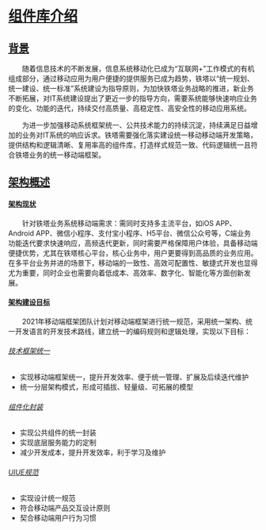 # [组件库介绍](http://mid.chinatowercom.cn:18080/appGuide/guide/introduction.html#组件库介绍)

## [背景](http://mid.chinatowercom.cn:18080/appGuide/guide/introduction.html#背景)

  随着信息技术的不断发展，信息系统移动化已成为“互联网+”工作模式的有机组成部分，通过移动应用为用户便捷的提供服务已成为趋势，铁塔以“统一规划、统一建设、统一标准”系统建设为指导原则，为加快铁塔业务战略的推进，新业务不断拓展，对IT系统建设提出了更近一步的指导方向，需要系统能够快速响应业务的变化、功能的迭代，持续交付高质量、高稳定性、高安全性的移动应用系统。

  为进一步加强移动系统框架统一、公共技术能力的持续沉淀，持续满足日益增加的业务对IT系统的响应诉求。铁塔需要强化落实建设统一移动移动端开发策略，提供结构和逻辑清晰、复用率高的组件库，打造样式规范一致、代码逻辑统一且符合铁塔业务的统一移动端框架。

## [架构概述](http://mid.chinatowercom.cn:18080/appGuide/guide/introduction.html#架构概述)

#### [架构现状](http://mid.chinatowercom.cn:18080/appGuide/guide/introduction.html#架构现状)

  针对铁塔业务系统移动端需求：需同时支持多主流平台，如iOS APP、Android  APP、微信小程序、支付宝小程序、H5平台、微信公众号等，C端业务功能迭代要求快速响应，高频迭代更新，同时需要严格保障用户体验，具备移动端便捷优势，尤其在铁塔核心平台，核心业务中，用户更要得到高品质的业务应用。在多平台业务并进的场景下，移动端的一致性、高效可配置性、敏捷式开发也显得尤为重要，同时企业也需要向着低成本、高效率、数字化、智能化等方面创新发展。

#### [架构建设目标](http://mid.chinatowercom.cn:18080/appGuide/guide/introduction.html#架构建设目标)

  2021年移动端框架团队计划对移动端框架进行统一规范，采用统一架构、统一开发语言的开发技术路线，建立统一的编码规则和逻辑处理，实现以下目标：

###### [技术框架统一](http://mid.chinatowercom.cn:18080/appGuide/guide/introduction.html#技术框架统一)

- 实现移动端框架统一，提升开发效率、便于统一管理、扩展及后续迭代维护
- 统一分层架构模式，形成可插拔、轻量级、可拓展的模型

###### [组件化封装](http://mid.chinatowercom.cn:18080/appGuide/guide/introduction.html#组件化封装)

- 实现公共组件的统一封装
- 实现底层服务能力的定制
- 减少开发成本，提升开发效率，利于学习及维护

###### [UIUE规范](http://mid.chinatowercom.cn:18080/appGuide/guide/introduction.html#uiue规范)

- 实现设计统一规范
- 符合移动端产品交互设计原则
- 契合移动端用户行为习惯


